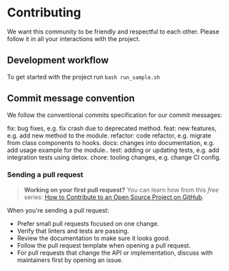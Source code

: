 # Contributing

We want this community to be friendly and respectful to each other. Please follow it in all your interactions with the project.

## Development workflow

To get started with the project run `bash run_sample.sh`


## Commit message convention
We follow the conventional commits specification for our commit messages:

fix: bug fixes, e.g. fix crash due to deprecated method.
feat: new features, e.g. add new method to the module.
refactor: code refactor, e.g. migrate from class components to hooks.
docs: changes into documentation, e.g. add usage example for the module..
test: adding or updating tests, e.g. add integration tests using detox.
chore: tooling changes, e.g. change CI config.

### Sending a pull request

> **Working on your first pull request?** You can learn how from this _free_ series: [How to Contribute to an Open Source Project on GitHub](https://egghead.io/series/how-to-contribute-to-an-open-source-project-on-github).

When you're sending a pull request:

- Prefer small pull requests focused on one change.
- Verify that linters and tests are passing.
- Review the documentation to make sure it looks good.
- Follow the pull request template when opening a pull request.
- For pull requests that change the API or implementation, discuss with maintainers first by opening an issue.